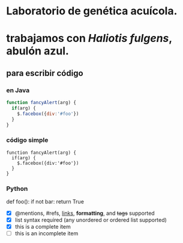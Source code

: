 # Laboratorio de genética acuícola.
# trabajamos con *Haliotis fulgens*, abulón azul.


## para escribir código
### en Java
```javascript
function fancyAlert(arg) {
  if(arg) {
    $.facebox({div:'#foo'})
  }
}
```

### código simple
    function fancyAlert(arg) {
      if(arg) {
        $.facebox({div:'#foo'})
      }
    }

### Python
def foo():
    if not bar:
        return True
        


- [x] @mentions, #refs, [links](), **formatting**, and <del>tags</del> supported
- [x] list syntax required (any unordered or ordered list supported)
- [x] this is a complete item
- [ ] this is an incomplete item
